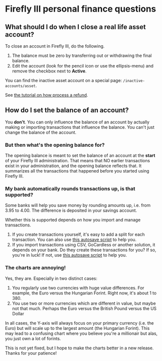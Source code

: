 # Firefly III personal finance questions

## What should I do when I close a real life asset account?

To close an account in Firefly III, do the following.

1. The balance must be zero by transferring out or withdrawing the final balance.
2. Edit the account (look for the pencil icon or use the ellipsis-menu) and remove the checkbox next to **Active**.

You can find the inactive asset account on a special page: `/inactive-accounts/asset`.

See [the tutorial on how process a refund](../../../tutorials/finances/refund.md).

## How do I set the balance of an account?

You **don't**. You can only influence the balance of an account by actually making or importing transactions that influence the balance. You can't just change the balance of the account.

### But then what's the opening balance for?

The opening balance is meant to set the balance of an account at the **start** of your Firefly III administration. That means that NO earlier transactions exist in your administration, and the opening balance reflects that. It summarizes all the transactions that happened before you started using Firefly III.

### My bank automatically rounds transactions up, is that supported?

Some banks will help you save money by rounding amounts up, i.e. from 3.95 to 4.00. The difference is deposited in your savings account. 

Whether this is supported depends on how you import and manage transactions.

1. If you create transactions yourself, it's easy to add a split for each transaction. You can also use [this autosave script](https://github.com/JC5/autosave) to help you.
2. If you import transactions using CSV, GoCardless or another solution, it depends on your bank. Do they create these transactions for you? If so, you're in luck! If not, use [this autosave script](https://github.com/JC5/autosave) to help you.

### The charts are annoying!

Yes, they are. Especially in two distinct cases:

1. You regularly use two currencies with huge value differences. For example, the Euro versus the Hungarian Forint. Right now, it's about 1 to 380. 
2. You use two or more currencies which are different in value, but maybe not that much. Perhaps the Euro versus the British Pound versus the US Dollar

In all cases, the Y-axis will always focus on your primary currency (i.e. the Euro) but will scale up to the largest amount (the Hungarian Forint). This may lead to a confusing chart where you believe you're a millionair but alas, you just own a lot of forints.

This is not yet fixed, but I hope to make the charts better in a new release. Thanks for your patience!